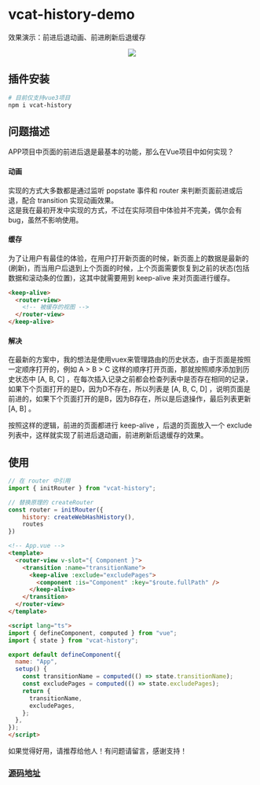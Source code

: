 # vcat-history-demo
效果演示：前进后退动画、前进刷新后退缓存

<div align="center">
  <img src="https://github.com/oringecat/vuex-goback/blob/main/demo.gif" >
</div>

## 插件安装
```bash
# 目前仅支持vue3项目
npm i vcat-history
```

## 问题描述
APP项目中页面的前进后退是最基本的功能，那么在Vue项目中如何实现？  

#### 动画
实现的方式大多数都是通过监听 popstate 事件和 router 来判断页面前进或后退，配合 transition 实现动画效果。  
这是我在最初开发中实现的方式，不过在实际项目中体验并不完美，偶尔会有bug，虽然不影响使用。  

#### 缓存
为了让用户有最佳的体验，在用户打开新页面的时候，新页面上的数据是最新的(刷新)，而当用户后退到上个页面的时候，上个页面需要恢复到之前的状态(包括数据和滚动条的位置)，这其中就需要用到 keep-alive 来对页面进行缓存。  
```html
<keep-alive>
  <router-view>
    <!-- 被缓存的视图 -->
  </router-view>
</keep-alive>
```

#### 解决
在最新的方案中，我的想法是使用vuex来管理路由的历史状态，由于页面是按照一定顺序打开的，例如 A > B > C 这样的顺序打开页面，那就按照顺序添加到历史状态中 [A, B, C] ，在每次插入记录之前都会检查列表中是否存在相同的记录，如果下个页面打开的是D，因为D不存在，所以列表是 [A, B, C, D] ，说明页面是前进的，如果下个页面打开的是B，因为B存在，所以是后退操作，最后列表更新 [A, B] 。  

按照这样的逻辑，前进的页面都进行 keep-alive ，后退的页面放入一个 exclude 列表中，这样就实现了前进后退动画，前进刷新后退缓存的效果。


## 使用
```js
// 在 router 中引用
import { initRouter } from "vcat-history";

// 替换原理的 createRouter
const router = initRouter({
    history: createWebHashHistory(),
    routes
})
```

```html
<!-- App.vue -->
<template>
  <router-view v-slot="{ Component }">
    <transition :name="transitionName">
      <keep-alive :exclude="excludePages">
        <component :is="Component" :key="$route.fullPath" />
      </keep-alive>
    </transition>
  </router-view>
</template>

<script lang="ts">
import { defineComponent, computed } from "vue";
import { state } from "vcat-history";

export default defineComponent({
  name: "App",
  setup() {
    const transitionName = computed(() => state.transitionName);
    const excludePages = computed(() => state.excludePages);
    return {
      transitionName,
      excludePages,
    };
  },
});
</script>
```
如果觉得好用，请推荐给他人！有问题请留言，感谢支持！

### [源码地址](https://github.com/oringecat/vcat-history)